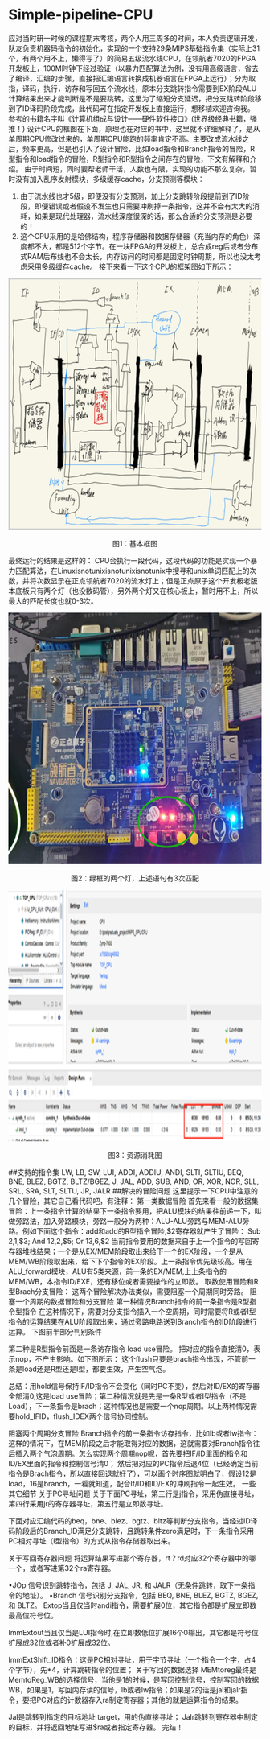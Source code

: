 # Simple-pipeline-CPU
应对当时研一时候的课程期末考核，两个人用三周多的时间，本人负责逻辑开发，队友负责机器码指令的初始化，实现的一个支持29条MIPS基础指令集（实际上31个，有两个用不上，懒得写了）的简易五级流水线CPU，在领航者7020的FPGA开发板上，100M时钟下经过验证（以暴力匹配算法为例，没有用高级语言，省去了编译，汇编的步骤，直接把汇编语言转换成机器语言在FPGA上运行）；分为取指，译码，执行，访存和写回五个流水线，原本分支跳转指令需要到EX阶段ALU计算结果出来才能判断是不是要跳转，这里为了缩短分支延迟，把分支跳转阶段移到了ID译码阶段完成，此代码可在指定开发板上直接运行，想移植欢迎咨询我。
参考的书籍名字叫《计算机组成与设计——硬件软件接口》(世界级经典书籍，强推！)
设计CPU的框图在下面，原理也在对应的书中，这里就不详细解释了，是从单周期CPU修改过来的，单周期CPU能跑的频率肯定不高。主要改成流水线之后，频率更高，但是也引入了设计冒险，比如load指令和Branch指令的冒险，R型指令和load指令的冒险，R型指令和R型指令之间存在的冒险，下文有解释和介绍。
由于时间短，同时要帮老师干活，人数也有限，实现的功能不那么复杂，暂时没有加入乱序发射模块，多级缓存cache，分支预测等模块：
1)	由于流水线也才5级，即便没有分支预测，加上分支跳转阶段提前到了ID阶段，即便错误或者假设不发生也只需要冲刷掉一条指令，这并不会有太大的消耗，如果是现代处理器，流水线深度很深的话，那么合适的分支预测是必要的！
2)	这个CPU采用的是哈佛结构，程序存储器和数据存储器（充当内存的角色）深度都不大，都是512个字节。在一块FPGA的开发板上，总合成reg后或者分布式RAM后布线也不会太长，内存访问的时间都是固定时钟周期，所以也没太考虑采用多级缓存cache。
接下来看一下这个CPU的框架图如下所示：
<p align="center">
<img src = "images/frame.png"width="700" height="500">
 </p>
 <p align="center">图1：基本框图<p>

最终运行的结果是这样的：
CPU会执行一段代码，这段代码的功能是实现一个暴力匹配算法，在Linuxisnotunixisnotunixisnotunix中搜寻和unix单词匹配上的次数，并将次数显示在正点领航者7020的流水灯上；但是正点原子这个开发板老版本底板只有两个灯（也没数码管），另外两个灯又在核心板上，暂时用不上，所以最大的匹配长度也就0-3次。
<p align="center">
 <img src = "images/result.png"width="700" height="500">
  </p>
 <p align="center">图2：绿框的两个灯，上述语句有3次匹配 <p>
<p align="center">
<img src = "images/vivado.png"width="700" height="500">
  </p>
 <p align="center">图3：资源消耗图<p>

##支持的指令集
  LW, LB, SW, LUI, ADDI, ADDIU, ANDI, SLTI, SLTIU, BEQ, BNE, BLEZ, BGTZ, BLTZ/BGEZ, J, JAL, ADD, SUB, AND, OR, XOR, NOR, SLL, SRL, SRA, SLT, SLTU, JR, JALR
##解决的冒险问题
这里提示一下CPU中注意的几个冒险，其它自己看代码吧，有注释：
第一类数据冒险
首先来看一般的数据集冒险：上一条指令计算的结果下一条指令要用，把ALU模块的结果往前递一下，叫做旁路法，加入旁路模块，旁路一般分为两种：ALU-ALU旁路与MEM-ALU旁路。例如下面这个指令：add和add的R型指令冒险,$2寄存器就产生了冒险：
Sub $2,$1,$3;
And $12,$2,$5;
Or $13,$6,$2
当前指令要用的数据来自于上一个指令的写回寄存器堆栈结果；一个是从EX/MEM阶段取出来给下一个的EX阶段，一个是从MEM/WB阶段取出来，给下下个指令的EX阶段。上一条指令优先级较高。用在ALU_forward模块，ALU有5类来源，前一条的EX/MEM,上上条指令的MEM/WB，本指令ID/EXE，还有移位或者需要操作的立即数。
取数使用冒险和R型Brach分支冒险：
这两个冒险解决办法类似，需要阻塞一个周期同时旁路。
阻塞一个周期的数据冒险和分支冒险
第一种情况Branch指令的前一条指令是R型指令型指令
在这种情况下，需要对分支指令插入一个空周期，同时需要将R或者I型指令的运算结果在ALU阶段取出来，通过旁路电路送到Branch指令的ID阶段进行运算。
下图前半部分判别条件
 
第二种是R型指令前面是一条访存指令
load use冒险。
把对应的指令直接清0，表示nop，不产生影响。如下图所示：
这个flush只要是brach指令出现，不管前一条是load还是R型还是I型，都要生效，产生空气泡。
 
总结：用hold信号保持IF/ID指令不会变化（同时PC不变），然后对ID/EX的寄存器全部清0,这是load use冒险；第二种情况就是先是一条R型或者I型指令（不是Load），下一条指令是brach；这种情况也是需要一个nop周期。以上两种情况需要hold_IFID，flush_IDEX两个信号协同控制。

阻塞两个周期分支冒险
Branch指令的前一条指令访存指令，比如lb或者lw指令：
这样的情况下，在MEM阶段之后才能取得对应的数据，这就需要对Branch指令往后插入两个气泡周期。怎么实现两个周期nop呢，首先要把IF/ID里面的指令和ID/EX里面的指令和控制信号清0；
然后把对应的PC指令后退4位（已经确定当前指令是Brach指令，所以直接回退就好了），可以画个时序图就明白了，假设12是load，16是branch，一看就知道，配合If/ID和ID/EX的冲刷指令一起生效。
一些其它细节
关于PC寻址问题
关于下面PC寻址，第三行是j指令，采用伪直接寻址，第四行采用jr的寄存器寻址，第五行是立即数寻址。
 
下面对应汇编代码的beq，bne、blez、bgtz、bltz等判断分支指令，当经过ID译码阶段后的Branch_ID满足分支跳转，且跳转条件zero满足时，下一条指令采用PC相对寻址（I型指令）的方式从指令存储器取出来。
 
关于写回寄存器问题
将运算结果写进那个寄存器，rt？rd对应32个寄存器中的哪一个，或者写进第32个ra寄存器。
 
•JOp 信号识别跳转指令，包括 J, JAL, JR, 和 JALR（无条件跳转，取下一条指令的地址）。
•Branch 信号识别分支指令，包括 BEQ, BNE, BLEZ, BGTZ, BGEZ, 和 BLTZ。
Extop当且仅当时andi指令，需要扩展0位，其它指令都是扩展立即数最高位符号位。
 
ImmExtout当且仅当是LUI指令时,在立即数低位扩展16个0输出，其它都是符号位扩展成32位或者补0扩展成32位。
 
ImmExtShift_ID指令：这是PC相对寻址，用于字节寻址（一个指令一个字，占4个字节），先*4，计算跳转指令的位置；
关于写回的数据选择
MEMtoreg最终是MemtoReg_WB的选择信号，当他是1的时候，是写回控制信号，控制写回的数据WB，如果是1，写回内存读的信号，lb或者lw指令；如果是2的话是jal和jalr指令，要把PC对应的计数器存入ra制定寄存器；其他的就是运算指令的结果。
 
Jal是跳转到指定的目标地址 target，用的伪直接寻址；
Jalr跳转到寄存器中制定的目标，并将返回地址写进$ra或者指定寄存器。
完结！

